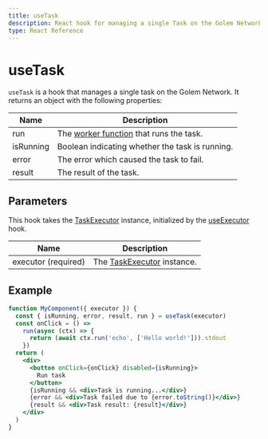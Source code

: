 ```yaml
---
title: useTask
description: React hook for managing a single Task on the Golem Network
type: React Reference
---
```


# useTask

`useTask` is a hook that manages a single task on the Golem Network. It returns an object with the following properties:

| Name      | Description                                                                                        |
| --------- | -------------------------------------------------------------------------------------------------- |
| run       | The [worker function](/docs/ja/golem-sdk-task-executor/reference/modules/task) that runs the task. |
| isRunning | Boolean indicating whether the task is running.                                                    |
| error     | The error which caused the task to fail.                                                           |
| result    | The result of the task.                                                                            |

## Parameters

This hook takes the [TaskExecutor](/docs/ja/golem-sdk-task-executor/reference/modules/executor#executoroptions) instance, initialized by the [useExecutor](/docs/ja/creators/javascript/react/use-executor) hook.

| Name                | Description                                                                                               |
| ------------------- | --------------------------------------------------------------------------------------------------------- |
| executor (required) | The [TaskExecutor](/docs/ja/golem-sdk-task-executor/reference/modules/executor#executoroptions) instance. |

## Example

```jsx
function MyComponent({ executor }) {
  const { isRunning, error, result, run } = useTask(executor)
  const onClick = () =>
    run(async (ctx) => {
      return (await ctx.run('echo', ['Hello world!'])).stdout
    })
  return (
    <div>
      <button onClick={onClick} disabled={isRunning}>
        Run task
      </button>
      {isRunning && <div>Task is running...</div>}
      {error && <div>Task failed due to {error.toString()}</div>}
      {result && <div>Task result: {result}</div>}
    </div>
  )
}
```
